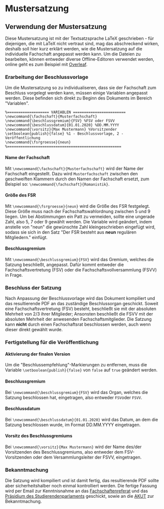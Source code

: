# Mustersatzung
## Verwendung der Mustersatzung
Diese Mustersatzung ist mit der Textsatzsprache LaTeX geschrieben - für diejenigen, die mit LaTeX nicht vertraut sind, mag das abschreckend wirken, deshalb soll hier kurz erklärt werden, wie die Mustersatzung auf die individuelle Fachschaft angepasst werden kann.
Um die Dateien zu bearbeiten, können entweder diverse Offline-Editoren verwendet werden, online geht es zum Beispiel mit [Overleaf](www.overleaf.com).

### Erarbeitung der Beschlussvorlage
Um die Mustersatzung so zu individualiseren, dass sie der Fachschaft zum Beschluss vorgelegt werden kann, müssen einige Variablen angepasst werden. Diese befinden sich direkt zu Beginn des Dokuments im Bereich "Variablen".
``` 
%=================== VARIABLEN ========================
\newcommand{\fachschaft}{Musterfachschaft}
\newcommand{\beschlussgremium}{FSV} %FSV oder FSVV
\newcommand{\beschlussdatum}{01.01.2020} %DD.MM.YYYY
\newcommand{\vorsitz}{Max Mustermann} %Vorsitzender
\setboolean{publish}{false} %1 - Beschlussvorlage, 2 - Veröffentlichung
\newcommand{\fsrgroesse}{neun}
%====================================================
```
#### Name der Fachschaft
Mit `\newcommand{\fachschaft}{Musterfachschaft}` wird der Name der Fachschaft eingestellt. Dazu wird `Musterfachschaft` zwischen den geschweiften Klammern durch den Namen der Fachschaft ersetzt, zum Beispiel so: `\newcommand{\fachschaft}{Romanistik}`.

#### Größe des FSR
Mit `\newcommand{\fsrgroesse}{neun}` wird die Größe des FSR festgelegt. Diese Größe muss nach der Fachschaftswahlordnung zwischen 5 und 9 liegen. Um bei Abstimmungen ein Patt zu vermeiden, sollte eine ungerade Zahl, also 5, 7 oder 9 gewählt werden. Die Variable wird geändert, indem anstelle von "neun" die gewünschte Zahl kleingeschrieben eingefügt wird, sodass sie sich in den Satz "Der FSR besteht aus **neun** regulären Mitgliedern." einfügt.

#### Beschlussgremium
Mit `\newcommand{\beschlussgremium}{FSV}` wird das Gremium, welches die Satzung beschließt, angepasst. Dafür kommt entweder die Fachschaftsvertretung (FSV) oder die Fachschaftsvollversammlung (FSVV) in Frage. 

### Beschluss der Satzung
Nach Anpassung der Beschlussvorlage wird das Dokument kompiliert und das resultierende PDF an das zuständige Beschlussorgan geschickt. Soweit eine Fachschaftsvertretung (FSV) besteht, beschließt sie mit der absoluten Mehrheit von 2/3 ihrer Mitglieder; Ansonsten beschließt die FSVV mit der absoluten Mehrheit der anwesenden Fachschaftsmitglieder. Die Satzung kann **nicht** durch einen Fachschaftsrat beschlossen werden, auch wenn dieser direkt gewählt wurde.

### Fertigstellung für die Veröffentlichung
#### Aktivierung der finalen Version
Um die "Beschlussempfehlung"-Markierungen zu entfernen, muss die Variable `\setboolean{publish}{false}` von `false` auf `true` geändert werden.

#### Beschlussgremium
Bei `\newcommand{\beschlussgremium}{FSV}` wird das Organ, welches die Satzung beschlossen hat, eingetragen, also entweder `FSV`oder `FSVV`.

#### Beschlussdatum
Bei `\newcommand{\beschlussdatum}{01.01.2020}` wird das Datum, an dem die Satzung beschlossen wurde, im Format DD.MM.YYYY eingetragen.

#### Vorsitz des Beschlussgremiums
Bei `\newcommand{\vorsitz}{Max Mustermann}` wird der Name des/der Vorsitzenden des Beschlussgremiums, also entweder dem FSV-Vorsitzenden oder dem Versammlungsleiter der FSVV, eingetragen.

### Bekanntmachung
Die Satzung wird kompiliert und ist damit fertig, das resultierende PDF sollte aber sicherheitshalber noch einmal kontrolliert werden. Die fertige Fassung wird per Email zur Kenntnisnahme an das [Fachschaftenreferat](http://www.asta-bonn.de/Fachschaftenreferat) und das [Präsidium des Studierendenparlaments](https://www.sp.uni-bonn.de/kontakt/) geschickt, sowie an die [AKUT](https://www.akut-bonn.de/kontakt/) zur Bekanntmachung.
